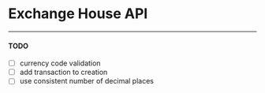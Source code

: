 # Exchange House API

---

#### TODO

- [ ] currency code validation
- [ ] add transaction to creation
- [ ] use consistent number of decimal places
